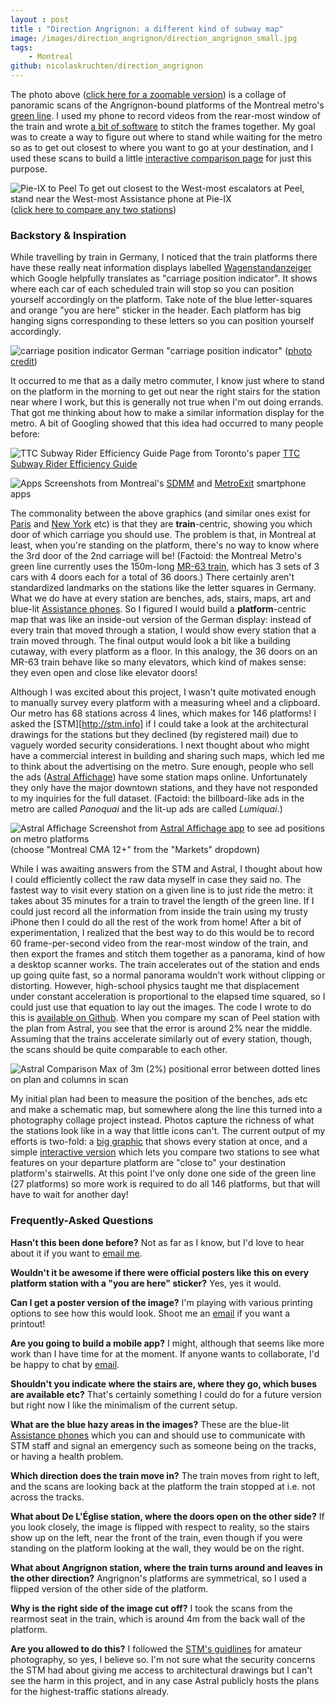 ```yaml
---
layout : post
title : "Direction Angrignon: a different kind of subway map"
image: /images/direction_angrignon/direction_angrignon_small.jpg
tags:
    - Montreal
github: nicolaskruchten/direction_angrignon
--- 
```


The photo above ([click here for a zoomable version][zoom]) is a collage of panoramic scans of the Angrignon-bound platforms of the Montreal metro's [green line][green]. I used my phone to record videos from the rear-most window of the train and wrote [a bit of software][github] to stitch the frames together. My goal was to create a way to figure out where to stand while waiting for the metro so as to get out closest to where you want to go at your destination, and I used these scans to build a little [interactive comparison page][compare] for just this purpose. 

<!-- more -->


![Pie-IX to Peel][pieix_to_peel]
To get out closest to the West-most escalators at Peel, <br /> stand near the West-most Assistance phone at Pie-IX <br /> ([click here to compare any two stations][compare])

### Backstory & Inspiration

While travelling by train in Germany, I noticed that the train platforms there have these really neat information displays labelled [Wagenstandanzeiger][wagen] which Google helpfully translates as "carriage position indicator". It shows where each car of each scheduled train will stop so you can position yourself accordingly on the platform. Take note of the blue letter-squares and orange "you are here" sticker in the header. Each platform has big hanging signs corresponding to these letters so you can position yourself accordingly.

![carriage position indicator][wagenstandanzeiger]
German "carriage position indicator" ([photo credit][photo_credit])

It occurred to me that as a daily metro commuter, I know just where to stand on the platform in the morning to get out near the right stairs for the station near where I work, but this is generally not true when I'm out doing errands. That got me thinking about how to make a similar information display for the metro. A bit of Googling showed that this idea had occurred to many people before:

![TTC Subway Rider Efficiency Guide][ttcrider_cap]
Page from Toronto's paper [TTC Subway Rider Efficiency Guide][ttcrider]

![Apps][apps]
Screenshots from Montreal's [SDMM][sdmm] and [MetroExit][me] smartphone apps

The commonality between the above graphics (and similar ones exist for [Paris][paris] and [New York][nyc] etc) is that they are **train**-centric, showing you which door of which carriage you should use. The problem is that, in Montreal at least, when you're standing on the platform, there's no way to know where the 3rd door of the 2nd carriage will be! (Factoid: the Montreal Metro's green line currently uses the 150m-long [MR-63 train][mr63], which has 3 sets of 3 cars with 4 doors each for a total of 36 doors.) There certainly aren't standardized landmarks on the stations like the letter squares in Germany. What we do have at every station are benches, ads, stairs, maps, art and blue-lit [Assistance phones][safety]. So I figured I would build a **platform**-centric map that was like an inside-out version of the German display: instead of every train that moved through a station, I would show every station that a train moved through. The final output would look a bit like a building cutaway, with every platform as a floor. In this analogy, the 36 doors on an MR-63 train behave like so many elevators, which kind of makes sense: they even open and close like elevator doors!

Although I was excited about this project, I wasn't quite motivated enough to manually survey every platform with a measuring wheel and a clipboard. Our metro has 68 stations across 4 lines, which makes for 146 platforms! I asked the [STM][http://stm.info] if I could take a look at the architectural drawings for the stations but they declined (by registered mail) due to vaguely worded security considerations. I next thought about who might have a commercial interest in building and sharing such maps, which led me to think about the advertising on the metro. Sure enough, people who sell the ads ([Astral Affichage][astral]) have some station maps online. Unfortunately they only have the major downtown stations, and they have not responded to my inquiries for the full dataset. (Factoid: the billboard-like ads in the metro are called *Panoquai* and the lit-up ads are called *Lumiquai*.)

![Astral Affichage][astral_screen]
Screenshot from [Astral Affichage app][astral] to see ad positions on metro platforms <br /> (choose "Montreal CMA 12+" from the "Markets" dropdown)

While I was awaiting answers from the STM and Astral, I thought about how I could efficiently collect the raw data myself in case they said no. The fastest way to visit every station on a given line is to just ride the metro: it takes about 35 minutes for a train to travel the length of the green line. If I could just record all the information from inside the train using my trusty iPhone then I could do all the rest of the work from home! After a bit of experimentation, I realized that the best way to do this would be to record 60 frame-per-second video from the rear-most window of the train, and then export the frames and stitch them together as a panorama, kind of how a desktop scanner works. The train accelerates out of the station and ends up going quite fast, so a normal panorama wouldn't work without clipping or distorting. However, high-school physics taught me that displacement under constant acceleration is proportional to the elapsed time squared, so I could just use that equation to lay out the images. The code I wrote to do this is [available on Github][github]. When you compare my scan of Peel station with the plan from Astral, you see that the error is around 2% near the middle. Assuming that the trains accelerate similarly out of every station, though, the scans should be quite comparable to each other.

![Astral Comparison][astral_compare]
Max of 3m (2%) positional error between dotted lines on plan and columns in scan

My initial plan had been to measure the position of the benches, ads etc and make a schematic map, but somewhere along the line this turned into a photography collage project instead. Photos capture the richness of what the stations look like in a way that little icons can't. The current output of my efforts is two-fold: a [big graphic][zoom] that shows every station at once, and a simple [interactive version][compare] which lets you compare two stations to see what features on your departure platform are "close to" your destination platform's stairwells. At this point I've only done one side of the green line (27 platforms) so more work is required to do all 146 platforms, but that will have to wait for another day!

### Frequently-Asked Questions

**Hasn't this been done before?** Not as far as I know, but I'd love to hear about it if you want to [email me][email].

**Wouldn't it be awesome if there were official posters like this on every platform station with a "you are here" sticker?** Yes, yes it would.

**Can I get a poster version of the image?** I'm playing with various printing options to see how this would look. Shoot me an [email][email] if you want a printout!

**Are you going to build a mobile app?** I might, although that seems like more work than I have time for at the moment. If anyone wants to collaborate, I'd be happy to chat by [email][email].

**Shouldn't you indicate where the stairs are, where they go, which buses are available etc?** That's certainly something I could do for a future version but right now I like the minimalism of the current setup.

**What are the blue hazy areas in the images?** These are the blue-lit [Assistance phones][safety] which you can and should use to communicate with STM staff and signal an emergency such as someone being on the tracks, or having a health problem.

**Which direction does the train move in?** The train moves from right to left, and the scans are looking back at the platform the train stopped at i.e. not across the tracks.

**What about De L'Église station, where the doors open on the other side?** If you look closely, the image is flipped with respect to reality, so the stairs show up on the left, near the front of the train, even though if you were standing on the platform looking at the wall, they would be on the right.

**What about Angrignon station, where the train turns around and leaves in the other direction?** Angrignon's platforms are symmetrical, so I used a flipped version of the other side of the platform.

**Why is the right side of the image cut off?** I took the scans from the rearmost seat in the train, which is around 4m from the back wall of the platform.

**Are you allowed to do this?** I followed the [STM's guidlines][guidelines] for amateur photography, so yes, I believe so. I'm not sure what the security concerns the STM had about giving me access to architectural drawings but I can't see the harm in this project, and in any case Astral publicly hosts the plans for the highest-traffic stations already.

[email]: mailto:nicolas@kruchten.com
[green]: http://www.stm.info/en/info/networks/metro/green
[safety]: http://www.stm.info/en/info/rules/travelling-safely/safety-metro#titre-h2-What_to_do_in_case_of_emergency_in_the_métro_station--3
[guidelines]: http://www.stm.info/en/info/rules/activities-taking-photos-and-shooting-videos
[mr63]: http://www.stm.info/sites/default/files/pdf/en/a-fiche_technique.pdf

[wagen]: https://de.wikipedia.org/wiki/Wagenstandanzeiger
[photo_credit]: https://de.wikipedia.org/wiki/Wagenstandanzeiger#/media/File:WagenstandanzeigerHannover060415.jpg
[me]: http://metroexit.me/en/app#screenshots
[sdmm]: https://play.google.com/store/apps/details?id=com.dclik.sdmm&hl=en
[peel]: http://map.astraloutofhome.com/Photos_by%20site/MetroMtl/Peel%20Quai-Platform%201.jpg
[astral]: http://map.astraloutofhome.com/
[ttcrider]: http://ttcrider.ca/download.php
[nyc]: https://www.youtube.com/watch?v=Miu2mojXI0M
[paris]: https://itunes.apple.com/fr/app/paris-ci-la-sortie-du-metro/id335063509?l=en

[full]: /direction_angrignon/output/full.jpg
[zoom]: /direction_angrignon/zoom/
[compare]: /direction_angrignon/

[pieix_to_peel]: /images/direction_angrignon/pieix_to_peel.png
[wagenstandanzeiger]: /images/direction_angrignon/Wagenstandanzeiger.jpg
[apps]: /images/direction_angrignon/apps.jpg
[astral_compare]: /images/direction_angrignon/astral_compare.jpg
[astral_screen]: /images/direction_angrignon/astral_screen.png
[ttcrider_cap]: /images/direction_angrignon/ttcrider.png

[github]: http://github.com/nicolaskruchten/direction_angrignon
